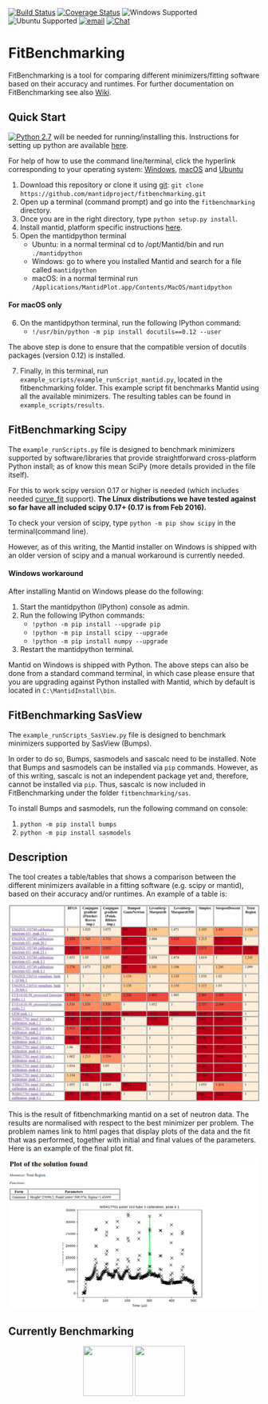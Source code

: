 [![Build Status](https://img.shields.io/travis/fitbenchmarking/fitbenchmarking.svg?style=flat-square)](https://travis-ci.org/fitbenchmarking/fitbenchmarking)
[![Coverage Status](https://img.shields.io/coveralls/github/fitbenchmarking/fitbenchmarking.svg?style=flat-square)](https://coveralls.io/github/fitbenchmarking/fitbenchmarking)
![Windows Supported](https://img.shields.io/badge/win10-support-blue.svg?style=flat-square&logo=windows)
![Ubuntu Supported](https://img.shields.io/badge/16.04-support-orange.svg?style=flat-square&logo=ubuntu)
[![email](https://img.shields.io/badge/gmail-fitbenchmarking.supp-red.svg?style=flat-square&logo=gmail)](mailto:fitbenchmarking.supp@gmail.com)
[![Chat](https://img.shields.io/badge/chat-CompareFitMinimizers-lightgrey.svg?style=flat-square&logo=slack)](https://slack.com/)
# FitBenchmarking
FitBenchmarking is a tool for comparing different minimizers/fitting software based on their accuracy and runtimes. For further documentation on FitBenchmarking see also [Wiki](https://github.com/fitbenchmarking/fitbenchmarking/wiki).


## Quick Start
[![Python 2.7](https://img.shields.io/badge/python-2.7-blue.svg)](https://www.python.org/downloads/release/python-2715/) will be needed for running/installing this. Instructions for setting up python are available [here](https://github.com/mantidproject/fitbenchmarking/wiki/Setting-up-Python).

For help of how to use the command line/terminal, click the hyperlink corresponding to your operating system: [Windows](https://red-dot-geek.com/basic-windows-command-prompt-commands/), [macOS](http://newsourcemedia.com/blog/basic-terminal-commands/) and [Ubuntu](https://hackingpress.com/basic-linux-commands/)

1. Download this repository or clone it using [git](https://git-scm.com/):
`git clone https://github.com/mantidproject/fitbenchmarking.git`
2. Open up a terminal (command prompt) and go into the `fitbenchmarking` directory.
3. Once you are in the right directory, type `python setup.py install`.
4. Install mantid, platform specific instructions [here](https://github.com/mantidproject/fitbenchmarking/wiki/Installing-Mantid).
5. Open the mantidpython terminal
    * Ubuntu: in a normal terminal cd to /opt/Mantid/bin and run `./mantidpython`
    * Windows: go to where you installed Mantid and search for a file called `mantidpython`
    * macOS: in a normal terminal run `/Applications/MantidPlot.app/Contents/MacOS/mantidpython`
#### For macOS only ####
6. On the mantidpython terminal, run the following IPython command:
    - `!/usr/bin/python -m pip install docutils==0.12 --user`

The above step is done to ensure that the compatible version of docutils packages (version 0.12) is installed. 

7. Finally, in this terminal, run `example_scripts/example_runScript_mantid.py`, located in the fitbenchmarking folder. This example script fit benchmarks Mantid using all the available minimizers. The resulting tables can be found in `example_scripts/results`.

## FitBenchmarking Scipy
The `example_runScripts.py` file is designed to benchmark minimizers supported by software/libraries that provide straightforward cross-platform Python install; as of know this mean SciPy (more details provided in the file itself).

For this to work scipy version 0.17 or higher is needed (which includes needed [curve_fit](https://docs.scipy.org/doc/scipy/reference/generated/scipy.optimize.curve_fit.html) support). **The Linux distributions we have tested against so far have all included scipy 0.17+ (0.17 is from Feb 2016).**

To check your version of scipy, type `python -m pip show scipy` in the terminal(command line).

However, as of this writing, the Mantid installer on Windows is shipped with an older version of scipy
and a manual workaround is currently needed.

#### Windows workaround ####
After installing Mantid on Windows please do the following:

1. Start the mantidpython (IPython) console as admin.
2. Run the following IPython commands:
    - `!python -m pip install --upgrade pip`
    - `!python -m pip install scipy --upgrade`
    - `!python -m pip install numpy --upgrade`
3. Restart the mantidpython terminal.

Mantid on Windows is shipped with Python. The above steps can also be done from a standard command
terminal, in which case please ensure that you are upgrading against Python
installed with Mantid, which by default is located in `C:\MantidInstall\bin`.

## FitBenchmarking SasView
The `example_runScripts_SasView.py` file is designed to benchmark minimizers supported by SasView (Bumps).

In order to do so, Bumps, sasmodels and sascalc need to be installed. Note that Bumps and sasmodels can be installed via `pip` commands. However, as of this writing, sascalc is not an independent package yet and, therefore, cannot be installed via `pip`. Thus, sascalc is now included in FitBenchmarking under the folder `fitbenchmarking/sas`.

To install Bumps and sasmodels, run the following command on console:
1. `python -m pip install bumps`
2. `python -m pip install sasmodels`

## Description
The tool creates a table/tables that shows a comparison between the different minimizers available in a fitting software (e.g. scipy or mantid), based on their accuracy and/or runtimes.
An example of a table is:

![Example Table](docs/example_table.png)

This is the result of fitbenchmarking mantid on a set of neutron data. The results are normalised with respect to the best minimizer per problem. The problem names link to html pages that display plots of the data and the fit that was performed, together with initial and final values of the parameters. Here is an example of the final plot fit.

![Example Plot](docs/example_plot.png)

## Currently Benchmarking
<div style="text-align: center">
<a href="http://www.mantidproject.org/Main_Page">
<img width="100" height="100" src="https://avatars0.githubusercontent.com/u/671496?s=400&v=4"></a>
<a href="https://www.scipy.org/">
<img width="100" height="100" src="http://gracca.github.io/images/python-scipy.png">
</a>
</div>
